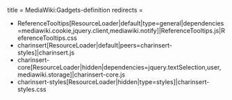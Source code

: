 title = MediaWiki:Gadgets-definition
redirects =
>>>>

* ReferenceTooltips[ResourceLoader|default|type=general|dependencies=mediawiki.cookie,jquery.client,mediawiki.notify]|ReferenceTooltips.js|ReferenceTooltips.css
* charinsert[ResourceLoader|default|peers=charinsert-styles]|charinsert.js
* charinsert-core[ResourceLoader|hidden|dependencies=jquery.textSelection,user,mediawiki.storage]|charinsert-core.js
* charinsert-styles[ResourceLoader|hidden|type=styles]|charinsert-styles.css